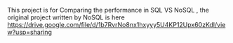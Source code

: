 This project is for Comparing the performance in SQL VS NoSQL , the original project written by NoSQL is here  https://drive.google.com/file/d/1b7RvrNo8nx1hxyyy5U4KP12Upx60zKdl/view?usp=sharing
